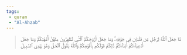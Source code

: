 ```yaml
---
tags: 
 - quran 
 - "Al-Ahzab"
---
```


> مَّا جَعَلَ ٱللَّهُ لِرَجُلٖ مِّن قَلۡبَيۡنِ فِي جَوۡفِهِۦۚ وَمَا جَعَلَ أَزۡوَٰجَكُمُ ٱلَّـٰٓـِٔي تُظَٰهِرُونَ مِنۡهُنَّ أُمَّهَٰتِكُمۡۚ وَمَا جَعَلَ أَدۡعِيَآءَكُمۡ أَبۡنَآءَكُمۡۚ ذَٰلِكُمۡ قَوۡلُكُم بِأَفۡوَٰهِكُمۡۖ وَٱللَّهُ يَقُولُ ٱلۡحَقَّ وَهُوَ يَهۡدِي ٱلسَّبِيلَ
